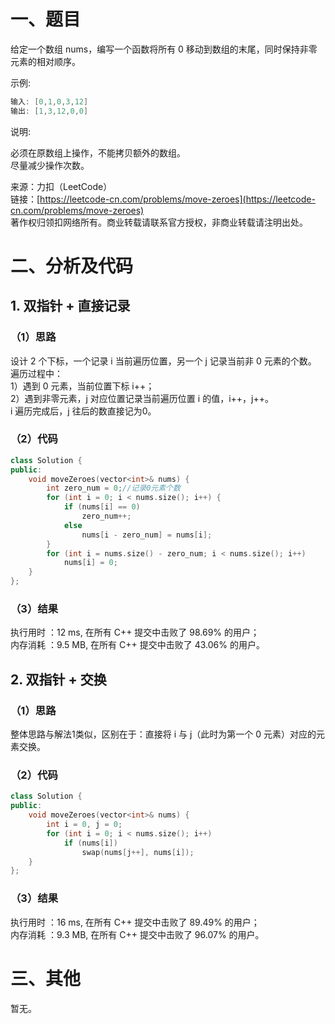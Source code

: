 # 一、题目
给定一个数组 nums，编写一个函数将所有 0 移动到数组的末尾，同时保持非零元素的相对顺序。  
  
示例:  
```c++
输入: [0,1,0,3,12]
输出: [1,3,12,0,0]
```
说明:  
  
必须在原数组上操作，不能拷贝额外的数组。  
尽量减少操作次数。  
  
来源：力扣（LeetCode）  
链接：[https://leetcode-cn.com/problems/move-zeroes](https://leetcode-cn.com/problems/move-zeroes)  
著作权归领扣网络所有。商业转载请联系官方授权，非商业转载请注明出处。  
# 二、分析及代码
## 1. 双指针 + 直接记录
### （1）思路
设计 2 个下标，一个记录 i 当前遍历位置，另一个 j 记录当前非 0 元素的个数。  
遍历过程中：  
1）遇到 0 元素，当前位置下标 i++；  
2）遇到非零元素，j 对应位置记录当前遍历位置 i 的值，i++，j++。  
i 遍历完成后，j 往后的数直接记为0。  
### （2）代码
```cpp
class Solution {
public:
    void moveZeroes(vector<int>& nums) {
        int zero_num = 0;//记录0元素个数
        for (int i = 0; i < nums.size(); i++) {
            if (nums[i] == 0)
                zero_num++;
            else
                nums[i - zero_num] = nums[i];
        }
        for (int i = nums.size() - zero_num; i < nums.size(); i++)
            nums[i] = 0;
    }
};
```
### （3）结果
执行用时 ：12 ms, 在所有 C++ 提交中击败了 98.69% 的用户；  
内存消耗 ：9.5 MB, 在所有 C++ 提交中击败了 43.06% 的用户。  
## 2. 双指针 + 交换
### （1）思路
整体思路与解法1类似，区别在于：直接将 i 与 j（此时为第一个 0 元素）对应的元素交换。  
### （2）代码
```cpp
class Solution {
public:
    void moveZeroes(vector<int>& nums) {
        int i = 0, j = 0;
        for (int i = 0; i < nums.size(); i++)
            if (nums[i])
                swap(nums[j++], nums[i]);
    }
};
```
### （3）结果
执行用时 ：16 ms, 在所有 C++ 提交中击败了 89.49% 的用户；  
内存消耗 ：9.3 MB, 在所有 C++ 提交中击败了 96.07% 的用户。  
# 三、其他
暂无。  
